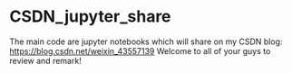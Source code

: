 # CSDN_jupyter_share

The main code are jupyter notebooks which will share on my CSDN blog:
https://blog.csdn.net/weixin_43557139
Welcome to all of your guys to review and remark!
